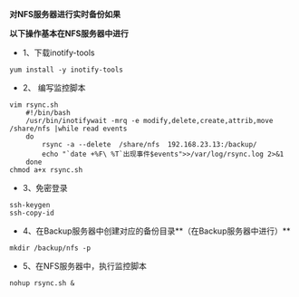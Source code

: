 **对NFS服务器进行实时备份如果**

**以下操作基本在NFS服务器中进行**

- 1、下载inotify-tools

```
yum install -y inotify-tools
```

- 2、 编写监控脚本

```
vim rsync.sh
    #!/bin/bash
    /usr/bin/inotifywait -mrq -e modify,delete,create,attrib,move /share/nfs |while read events
    do
        rsync -a --delete  /share/nfs  192.168.23.13:/backup/
        echo "`date +%F\ %T`出现事件$events">>/var/log/rsync.log 2>&1
    done
chmod a+x rsync.sh
```

- 3、免密登录

```
ssh-keygen
ssh-copy-id
```

- 4、在Backup服务器中创建对应的备份目录**（在Backup服务器中进行）**

```
mkdir /backup/nfs -p
```

- 5、在NFS服务器中，执行监控脚本

```
nohup rsync.sh &
```